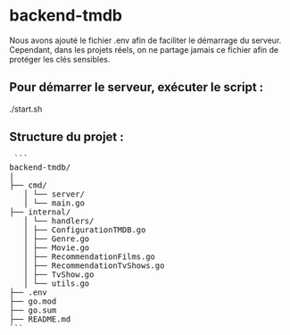 ﻿# backend-tmdb

Nous avons ajouté le fichier .env afin de faciliter le démarrage du serveur. Cependant, dans les projets réels, on ne partage jamais ce fichier afin de protéger les clés sensibles.

## Pour démarrer le serveur, exécuter le script :

./start.sh

## Structure du projet :

<pre> ``` 
backend-tmdb/ 
|
├── cmd/
   │ └── server/ 
   │ └── main.go 
├── internal/ 
   │ └── handlers/ 
   │ ├── ConfigurationTMDB.go 
   │ ├── Genre.go 
   │ ├── Movie.go 
   │ ├── RecommendationFilms.go 
   │ ├── RecommendationTvShows.go 
   │ ├── TvShow.go 
   │ └── utils.go 
├── .env 
├── go.mod 
├── go.sum 
├── README.md 
``` </pre>

